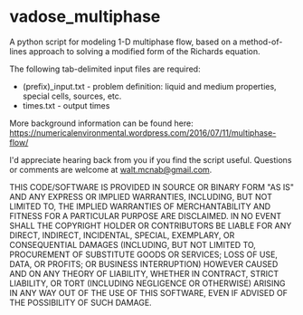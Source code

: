 # vadose_multiphase
A python script for modeling 1-D multiphase flow, based on a method-of-lines approach to solving a modified form of the Richards equation.

The following tab-delimited input files are required:

* (prefix)_input.txt - problem definition: liquid and medium properties, special cells, sources, etc.
* times.txt - output times

More background information can be found here: https://numericalenvironmental.wordpress.com/2016/07/11/multiphase-flow/

I'd appreciate hearing back from you if you find the script useful. Questions or comments are welcome at walt.mcnab@gmail.com.

THIS CODE/SOFTWARE IS PROVIDED IN SOURCE OR BINARY FORM "AS IS" AND ANY EXPRESS OR IMPLIED WARRANTIES, INCLUDING, BUT NOT LIMITED TO, THE IMPLIED WARRANTIES OF MERCHANTABILITY AND FITNESS FOR A PARTICULAR PURPOSE ARE DISCLAIMED. IN NO EVENT SHALL THE COPYRIGHT HOLDER OR CONTRIBUTORS BE LIABLE FOR ANY DIRECT, INDIRECT, INCIDENTAL, SPECIAL, EXEMPLARY, OR CONSEQUENTIAL DAMAGES (INCLUDING, BUT NOT LIMITED TO, PROCUREMENT OF SUBSTITUTE GOODS OR SERVICES; LOSS OF USE, DATA, OR PROFITS; OR BUSINESS INTERRUPTION) HOWEVER CAUSED AND ON ANY THEORY OF LIABILITY, WHETHER IN CONTRACT, STRICT LIABILITY, OR TORT (INCLUDING NEGLIGENCE OR OTHERWISE) ARISING IN ANY WAY OUT OF THE USE OF THIS SOFTWARE, EVEN IF ADVISED OF THE POSSIBILITY OF SUCH DAMAGE.
